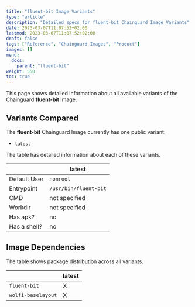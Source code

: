 ```yaml
---
title: "fluent-bit Image Variants"
type: "article"
description: "Detailed specs for fluent-bit Chainguard Image Variants"
date: 2023-03-07T11:07:52+02:00
lastmod: 2023-03-07T11:07:52+02:00
draft: false
tags: ["Reference", "Chainguard Images", "Product"]
images: []
menu:
  docs:
    parent: "fluent-bit"
weight: 550
toc: true
---
```


This page shows detailed information about all available variants of the Chainguard **fluent-bit** Image.

## Variants Compared
The **fluent-bit** Chainguard Image currently has one public variant: 

- `latest`

The table has detailed information about each of these variants.

|              | latest                |
|--------------|-----------------------|
| Default User | `nonroot`             |
| Entrypoint   | `/usr/bin/fluent-bit` |
| CMD          | not specified         |
| Workdir      | not specified         |
| Has apk?     | no                    |
| Has a shell? | no                    |

## Image Dependencies
The table shows package distribution across all variants.

|                    | latest |
|--------------------|--------|
| `fluent-bit`       | X      |
| `wolfi-baselayout` | X      |

